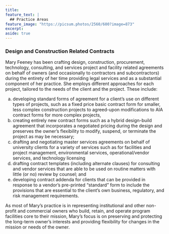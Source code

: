 ```yaml
---
title: 
feature_text: |
  ## Practice Areas
feature_image: "https://picsum.photos/2560/600?image=873"
excerpt: 
aside: true
---
```


### Design and Construction Related Contracts

Mary Feeney has been crafting design, construction, procurement, technology, consulting, and
services project and facility related agreements on behalf of owners (and occasionally to contractors
and subcontractors) during the entirety of her time providing legal services and as a substantial
component of her practice. She employs different approaches for each project, tailored to the needs of the client and the project. These include:

<ol type="a">
  <li> developing standard forms of agreement for a client’s use on different types of projects,
such as a fixed price basic contract form for smaller, less complex construction projects to
agreed-upon modifications to AIA contract forms for more complex projects, </li>
  <li> creating entirely new contract forms such as a hybrid design-build agreement that
incorporates a negotiated pricing during the design and preserves the owner’s flexibility to
modify, suspend, or terminate the project as may be necessary; </li>
  <li> drafting and negotiating master services agreements on behalf of university clients for a
variety of services such as for facilities and project management, environmental services,
operational/vendor services, and technology licensing </li>
  <li> drafting contract templates (including alternate clauses) for consulting and vendor
services that are able to be used on routine matters with little (or no) review by counsel; and </li>
  <li> developing contract addenda for clients that can be provided in response to a vendor’s
pre-printed “standard” form to include the provisions that are essential to the client’s own
business, regulatory, and risk management requirements. </li>
</ol>  
 
As most of Mary’s practice is in representing institutional and other non-profit and commercial
owners who build, retain, and operate program facilities core to their mission, Mary’s focus is
on preserving and protecting the long-term owner’s interests and providing flexibility for
changes in the mission or needs of the owner.
